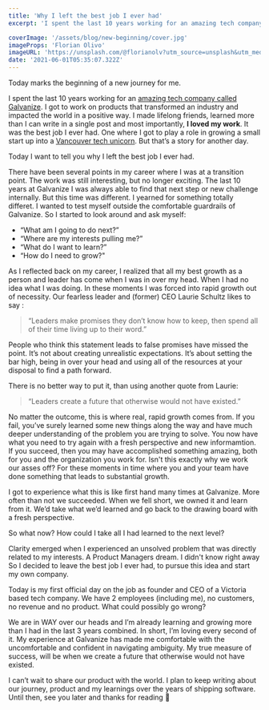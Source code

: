 ```yaml
---
title: 'Why I left the best job I ever had'
excerpt: 'I spent the last 10 years working for an amazing tech company called Galvanize. I got to work on products that transformed an industry and impacted the world in a positive way.'

coverImage: '/assets/blog/new-beginning/cover.jpg'
imageProps: 'Florian Olivo'
imageURL: 'https://unsplash.com/@florianolv?utm_source=unsplash&utm_medium=referral&utm_content=creditCopyText'
date: '2021-06-01T05:35:07.322Z'
---
```


Today marks the beginning of a new journey for me.

I spent the last 10 years working for an [amazing tech company called Galvanize](https://build.wegalvanize.com/). I got to work on products that transformed an industry and impacted the world in a positive way. I made lifelong friends, learned more than I can write in a single post and most importantly, **I loved my work**. It was the best job I ever had. One where I got to play a role in growing a small start up into a [Vancouver tech unicorn](https://biv.com/article/2021/03/sightings-billion-dollar-homegrown-unicorns-are-rare-bc). But that’s a story for another day.

Today I want to tell you why I left the best job I ever had.

There have been several points in my career where I was at a transition point. The work was still interesting, but no longer exciting. The last 10 years at Galvanize I was always able to find that next step or new challenge internally. But this time was different. I yearned for something totally differet. I wanted to test myself outside the comfortable guardrails of Galvanize. So I started to look around and ask myself:

- “What am I going to do next?”
- “Where are my interests pulling me?”
- “What do I want to learn?”
- “How do I need to grow?"

As I reflected back on my career, I realized that all my best growth as a person and leader has come when I was in over my head. When I had no idea what I was doing. In these moments I was forced into rapid growth out of necessity. Our fearless leader and (former) CEO Laurie Schultz likes to say :

> “Leaders make promises they don’t know how to keep, then spend all of their time living up to their word.”

People who think this statement leads to false promises have missed the point. It’s not about creating unrealistic expectations. It’s about setting the bar high, being in over your head and using all of the resources at your disposal to find a path forward. 

There is no better way to put it, than using another quote from Laurie:

> “Leaders create a future that otherwise would not have existed.”

No matter the outcome, this is where real, rapid growth comes from. If you fail, you’ve surely learned some new things along the way and have much deeper understanding of the problem you are trying to solve. You now have what you need to try again with a fresh perspective and new informamtion. If you succeed, then you may have accomplished something amazing, both for you and the organization you work for. Isn't this exactly why we work our asses off? For these moments in time where you and your team have done something that leads to substantial growth.

I got to experience what this is like first hand many times at Galvanize. More often than not we succeeded. When we fell short, we owned it and learn from it. We’d take what we’d learned and go back to the drawing board with a fresh perspective.

So what now? How could I take all I had learned to the next level?

Clarity emerged when I experienced an unsolved problem that was directly related to my interests. A Product Managers dream. I didn't know right away So I decided to leave the best job I ever had, to pursue this idea and start my own company. 

Today is my first official day on the job as founder and CEO of a Victoria based tech company. We have 2 employees (including me), no customers, no revenue and no product. What could possibly go wrong?

We are in WAY over our heads and I’m already learning and growing more than I had in the last 3 years combined. In short, I’m loving every second of it. My experience at Galvanize has made me comfortable with the uncomfortable and confident in navigating ambiguity. My true measure of success, will be when we create a future that otherwise would not have existed.

I can’t wait to share our product with the world. I plan to keep writing about our journey, product and my learnings over the years of shipping software. Until then, see you later and thanks for reading 👋
